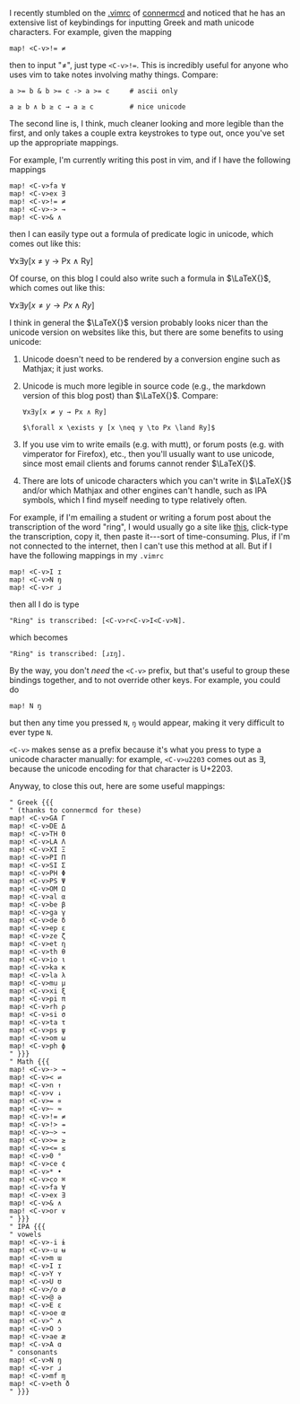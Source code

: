 <!-- begin metadata
title: Vim and Unicode Keybindings: Math, IPA, and more
date: 2013-11-14 08:54
end metadata -->

I recently stumbled on the
[.vimrc](https://github.com/connermcd/dotfiles/blob/github/.vimrc) of
[connermcd](https://github.com/connermcd) and noticed that he has an extensive
list of keybindings for inputting Greek and math unicode characters. For
example, given the mapping

    map! <C-v>!= ≠

then to input "≠", just type `<C-v>!=`. This is incredibly useful for
anyone who uses vim to take notes involving mathy things.  Compare:

    a >= b & b >= c -> a >= c     # ascii only

    a ≥ b ∧ b ≥ c → a ≥ c         # nice unicode

The second line is, I think, much cleaner looking and more legible than the
first, and only takes a couple extra keystrokes to type out, once you've set up
the appropriate mappings.

For example, I'm currently writing this post in vim, and if I have the
following mappings

    map! <C-v>fa ∀
    map! <C-v>ex ∃
    map! <C-v>!= ≠
    map! <C-v>-> →
    map! <C-v>& ∧

then I can easily type out a formula of predicate logic in unicode, which comes
out like this:

∀x∃y[x ≠ y → Px ∧ Ry]

Of course, on this blog I could also write such a formula in $\LaTeX{}$, which
comes out like this:

$\forall x \exists y [x \neq y \to Px \land Ry]$

I think in general the $\LaTeX{}$ version probably looks nicer than the unicode
version on websites like this, but there are some benefits to using unicode:

1. Unicode doesn't need to be rendered by a conversion engine such as Mathjax;
it just works.
1. Unicode is much more legible in source code (e.g., the markdown version of
this blog post) than $\LaTeX{}$. Compare:

    `∀x∃y[x ≠ y → Px ∧ Ry]`

    `$\forall x \exists y [x \neq y \to Px \land Ry]$`

1. If you use vim to write emails (e.g. with mutt), or forum posts (e.g. with
vimperator for Firefox), etc., then you'll usually want to use unicode, since
most email clients and forums cannot render $\LaTeX{}$.
1. There are lots of unicode characters which you can't write in $\LaTeX{}$
and/or which Mathjax and other engines can't handle, such as IPA symbols, which
I find myself needing to type relatively often.

For example, if I'm emailing a student or writing a forum post about the
transcription of the word "ring", I would usually go a site like
[this](http://westonruter.github.io/ipa-chart/keyboard/), click-type the
transcription, copy it, then paste it---sort of time-consuming. Plus, if I'm
not connected to the internet, then I can't use this method at all. But if I
have the following mappings in my `.vimrc`

    map! <C-v>I ɪ
    map! <C-v>N ŋ
    map! <C-v>r ɹ

then all I do is type

    "Ring" is transcribed: [<C-v>r<C-v>I<C-v>N].

which becomes

    "Ring" is transcribed: [ɹɪŋ].

By the way, you don't *need* the `<C-v>` prefix, but that's useful to group
these bindings together, and to not override other keys. For example, you could
do

    map! N ŋ

but then any time you pressed `N`, `ŋ` would appear, making it very difficult
to ever type `N`.

`<C-v>` makes sense as a prefix because it's what you press to type a unicode
character manually: for example, `<C-v>u2203` comes out as ∃, because the
unicode encoding for that character is U+2203.

Anyway, to close this out, here are some useful mappings:

    " Greek {{{
    " (thanks to connermcd for these)
    map! <C-v>GA Γ
    map! <C-v>DE Δ
    map! <C-v>TH Θ
    map! <C-v>LA Λ
    map! <C-v>XI Ξ
    map! <C-v>PI Π
    map! <C-v>SI Σ
    map! <C-v>PH Φ
    map! <C-v>PS Ψ
    map! <C-v>OM Ω
    map! <C-v>al α
    map! <C-v>be β
    map! <C-v>ga γ
    map! <C-v>de δ
    map! <C-v>ep ε
    map! <C-v>ze ζ
    map! <C-v>et η
    map! <C-v>th θ
    map! <C-v>io ι
    map! <C-v>ka κ
    map! <C-v>la λ
    map! <C-v>mu μ
    map! <C-v>xi ξ
    map! <C-v>pi π
    map! <C-v>rh ρ
    map! <C-v>si σ
    map! <C-v>ta τ
    map! <C-v>ps ψ
    map! <C-v>om ω
    map! <C-v>ph ϕ
    " }}}
    " Math {{{
    map! <C-v>-> →
    map! <C-v>< ⇌
    map! <C-v>n ↑
    map! <C-v>v ↓
    map! <C-v>= ∝
    map! <C-v>~ ≈
    map! <C-v>!= ≠
    map! <C-v>!> ⇸
    map! <C-v>~> ↝
    map! <C-v>>= ≥
    map! <C-v><= ≤
    map! <C-v>0 °
    map! <C-v>ce ¢
    map! <C-v>* •
    map! <C-v>co ⌘
    map! <C-v>fa ∀
    map! <C-v>ex ∃
    map! <C-v>& ∧
    map! <C-v>or ∨
    " }}}
    " IPA {{{
    " vowels
    map! <C-v>-i ɨ
    map! <C-v>-u ʉ
    map! <C-v>m ɯ
    map! <C-v>I ɪ
    map! <C-v>Y ʏ
    map! <C-v>U ʊ
    map! <C-v>/o ø
    map! <C-v>@ ə
    map! <C-v>E ɛ
    map! <C-v>oe œ
    map! <C-v>^ ʌ
    map! <C-v>O ɔ
    map! <C-v>ae æ
    map! <C-v>A ɑ
    " consonants
    map! <C-v>N ŋ
    map! <C-v>r ɹ
    map! <C-v>mf ɱ
    map! <C-v>eth ð
    " }}}
